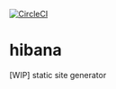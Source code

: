 [![CircleCI](https://circleci.com/gh/k-nasa/hibana.svg?style=svg)](https://circleci.com/gh/k-nasa/hibana)

# hibana
[WIP] static site generator
